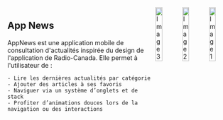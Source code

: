 <div style="display: flex; gap: 10px; justify-content: center;">
  <div style="margin-bottom:20px">
    <h2>App News</h2>
    AppNews est une application mobile de consultation d'actualités inspirée du design de l'application de Radio-Canada. Elle permet à l'utilisateur de :

 
    - Lire les dernières actualités par catégorie
    - Ajouter des articles à ses favoris
    - Naviguer via un système d’onglets et de stack
    - Profiter d’animations douces lors de la navigation ou des interactions
   
  </div>
  <img src="https://github.com/user-attachments/assets/33e8a328-97de-48d7-b0fb-212f7a35c7c4" alt="Image 3" style="width: 30%; height: auto;"/>
  <img src="https://github.com/user-attachments/assets/58657d52-ef16-429c-8aca-1b13b3a5723f" alt="Image 2" style="width: 30%; height: auto;"/>
  <img src="https://github.com/user-attachments/assets/d3e75420-a82d-4c3d-b4cb-9a7fa62b941f" alt="Image 1" style="width: 30%; height: auto;"/>  
</div>
